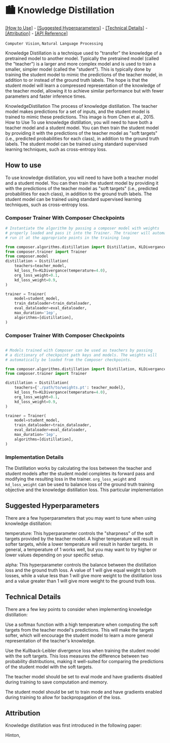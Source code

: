 # 🏙️ Knowledge Distillation
[\[How to Use\]](#how-to-use) - [\[Suggested Hyperparameters\]](#suggested-hyperparameters) - [\[Technical Details\]](#technical-details) - [\[Attribution\]](#attribution) - [\[API Reference\]](#api-reference)

`Computer Vision`, `Natural Language Processing`

Knowledge Distillation is a technique used to "transfer" the knowledge of a pretrained model to another model. Typically the pretrained model (called the "teacher") is a larger and more complex model and is used to train a smaller, simpler model (called the "student"). This is typically done by training the student model to mimic the predictions of the teacher model, in addition to or instead of the ground truth labels. The hope is that the student model will learn a compressed representation of the knowledge of the teacher model, allowing it to achieve similar performance but with fewer parameters and faster inference times.

KnowledgeDistillation
The process of knowledge distillation. The teacher model makes predictions for a set of inputs, and the student model is trained to mimic these predictions. This image is from Chen et al., 2015.
How to Use
To use knowledge distillation, you will need to have both a teacher model and a student model. You can then train the student model by providing it with the predictions of the teacher model as "soft targets" (i.e., predicted probabilities for each class), in addition to the ground truth labels. The student model can be trained using standard supervised learning techniques, such as cross-entropy loss.

## How to use

To use knowledge distillation, you will need to have both a teacher model and a student model. You can then train the student model by providing it with the predictions of the teacher model as "soft targets" (i.e., predicted probabilities for each class), in addition to the ground truth labels. The student model can be trained using standard supervised learning techniques, such as cross-entropy loss.

### Composer Trainer With Composer Checkpoints

<!--pytest.mark.gpu-->
<!--
```python
import torch
import os
from torch.utils.data import DataLoader
from tests.common import RandomImageDataset, SimpleConvModel

teacher_model = SimpleConvModel()
student_model = SimpleConvModel()
train_dataloader = DataLoader(RandomImageDataset())
eval_dataloader = DataLoader(RandomImageDataset())
os.makedirs('./path/to/')
torch.save(teacher_model.state_dict(), './path/to/weights.pt')
```
-->
<!--pytest-codeblocks:cont-->
```python
# Instantiate the algorithm by passing a composer model with weights
# properly loaded and pass it into the Trainer. The trainer will automatically
# run it at the appropriate points in the training loop

from composer.algorithms.distillation import Distillation, KLDivergance
from composer.trainer import Trainer
from composer.model
distillation = Distillation(
    teachers=teacher_model,
    kd_loss_fn=KLDivergance(temperature=4.0),
    org_loss_weight=0.1,
    kd_loss_weight=0.9,
)

trainer = Trainer(
    model=student_model,
    train_dataloader=train_dataloader,
    eval_dataloader=eval_dataloader,
    max_duration='1ep',
    algorithms=[distillation],
)
```


### Composer Trainer With Composer Checkpoints



<!--pytest.mark.gpu-->
<!--
```python
import torch
import os
from torch.utils.data import DataLoader
from tests.common import RandomImageDataset, SimpleConvModel

teacher_model = SimpleConvModel()
student_model = SimpleConvModel()
train_dataloader = DataLoader(RandomImageDataset())
eval_dataloader = DataLoader(RandomImageDataset())
os.makedirs('./path/to/')
torch.save(teacher_model.state_dict(), './path/to/weights.pt')
```
-->
<!--pytest-codeblocks:cont-->
```python

# Models trained with Composer can be used as teachers by passing
# a dictionary of checkpoint path keys and models. The weights will
# automatically be loaded from the Composer checkpoints.

from composer.algorithms.distillation import Distillation, KLDivergance
from composer.trainer import Trainer

distillation = Distillation(
    teachers={'./path/to/weights.pt': teacher_model},
    kd_loss_fn=KLDivergance(temperature=4.0),
    org_loss_weight=0.1,
    kd_loss_weight=0.9,
)

trainer = Trainer(
    model=student_model,
    train_dataloader=train_dataloader,
    eval_dataloader=eval_dataloader,
    max_duration='1ep',
    algorithms=[distillation],
)
```



### Implementation Details

The Distillation works by calculating the loss between the teacher and student models after the student model completes its forward pass and modifying the resulting loss in the trainer. `org_loss_weight` and `kd_loss_weight` can be used to balance loss of the ground truth training objective and the knowledge distillation loss. This particular implementation


## Suggested Hyperparameters
There are a few hyperparameters that you may want to tune when using knowledge distillation:

temperature: This hyperparameter controls the "sharpness" of the soft targets provided by the teacher model. A higher temperature will result in softer targets, while a lower temperature will result in harder targets. In general, a temperature of 1 works well, but you may want to try higher or lower values depending on your specific setup.

alpha: This hyperparameter controls the balance between the distillation loss and the ground truth loss. A value of 1 will give equal weight to both losses, while a value less than 1 will give more weight to the distillation loss and a value greater than 1 will give more weight to the ground truth loss.

## Technical Details
There are a few key points to consider when implementing knowledge distillation:

Use a softmax function with a high temperature when computing the soft targets from the teacher model's predictions. This will make the targets softer, which will encourage the student model to learn a more general representation of the teacher's knowledge.

Use the Kullback-Leibler divergence loss when training the student model with the soft targets. This loss measures the difference between two probability distributions, making it well-suited for comparing the predictions of the student model with the soft targets.

The teacher model should be set to eval mode and have gradients disabled during training to save computation and memory.

The student model should be set to train mode and have gradients enabled during training to allow for backpropagation of the loss.

## Attribution
Knowledge distillation was first introduced in the following paper:

Hinton,
